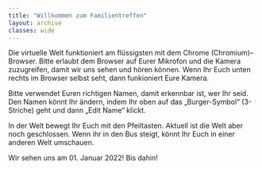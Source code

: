 ```yaml
---
title: "Willkommen zum Familientreffen"
layout: archive
classes: wide
---
```


Die virtuelle Welt funktioniert am flüssigsten mit dem Chrome (Chromium)–Browser. Bitte erlaubt dem Browser auf Eurer Mikrofon und die Kamera zuzugreifen, damit wir uns sehen und hören können. Wenn Ihr Euch unten rechts im Browser selbst seht, dann funkioniert Eure Kamera.

Bitte verwendet Euren richtigen Namen, damit erkennbar ist, wer Ihr seid. Den Namen könnt Ihr ändern, indem Ihr oben auf das „Burger-Symbol“ (3-Striche) geht und dann „Edit Name“ klickt.

In der Welt bewegt Ihr Euch mit den Pfeiltasten. Aktuell ist die Welt aber noch geschlossen. Wenn ihr in den Bus steigt, könnt Ihr Euch in einer anderen Welt umschauen. 

Wir sehen uns am 01. Januar 2022!
Bis dahin! 
